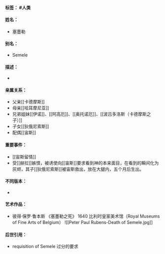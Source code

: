 #### 标签： #人类
#### 姓名：
- 塞墨勒
#### 别名：
- Semele
#### 描述：
- 
#### 亲属关系：
- 父亲[[卡德摩斯]]
- 母亲[[哈耳摩尼亚]]
- 兄弟姐妹[[伊诺]]、[[阿高厄]]、[[奥托诺厄]]、[[波吕多洛斯（卡德摩斯之子）]]
- 子女[[狄俄尼索斯]]
- 配偶[[宙斯]]
#### 重要事件：
- [[宙斯留情]]
- 受[[赫拉]]嫉恨，被诱使向[[宙斯]]要求看到神的本来面目，在看到的瞬间化为灰烬，其子[[狄俄尼索斯]]被宙斯救出，放在大腿内，五个月后生出。
#### 不同版本：
- 
#### 艺术作品：
- 彼得·保罗·鲁本斯 《塞墨勒之死》 1640 比利时皇家美术馆（Royal Museums of Fine Arts of Belgium）
![[Peter Paul Rubens-Death of Semele.jpg]]
#### 后世引用：
- requisition of Semele 过分的要求
